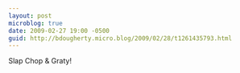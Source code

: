 ```yaml
---
layout: post
microblog: true
date: 2009-02-27 19:00 -0500
guid: http://bdougherty.micro.blog/2009/02/28/t1261435793.html
---
```

Slap Chop &amp; Graty!
